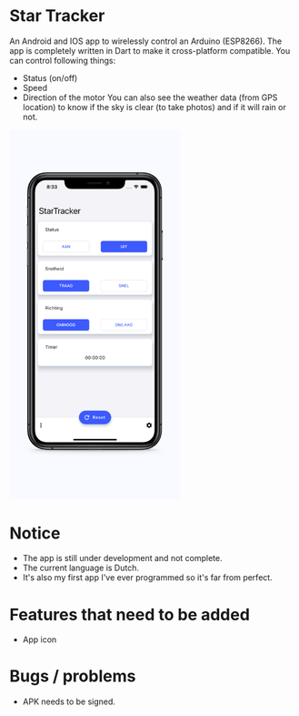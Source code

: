 # Star Tracker
An Android and IOS app to wirelessly control an Arduino (ESP8266).
The app is completely written in Dart to make it cross-platform compatible.
You can control following things:
- Status (on/off)
- Speed
- Direction of the motor
You can also see the weather data (from GPS location) to know if the sky is clear (to take photos) and if it will rain or not.

<div align="left">
    <img src="/screenshot/iPhone.png" width="300"/>
</div>

# Notice

- The app is still under development and not complete.
- The current language is Dutch.
- It's also my first app I've ever programmed so it's far from perfect.


# Features that need to be added

- App icon


# Bugs / problems

- APK needs to be signed.
